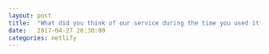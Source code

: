 ```yaml
---
layout: post
title:  "What did you think of our service during the time you used it?"
date:   2017-04-27 20:30:00
categories: netlify
---
```

